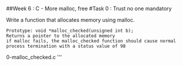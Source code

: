 ##Week 6 : C - More malloc, free
#Task 0 : Trust no one
mandatory

Write a function that allocates memory using malloc.

    Prototype: void *malloc_checked(unsigned int b);
    Returns a pointer to the allocated memory
    if malloc fails, the malloc_checked function should cause normal process termination with a status value of 98

0-malloc_checked.c
'''
